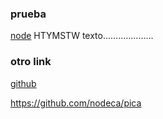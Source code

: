 ### prueba
[node](https://nodejs.org/api/http.html) HTYMSTW
texto....................
### otro link
[github](https://gist.github.com/domenic/3889970) 

https://github.com/nodeca/pica
